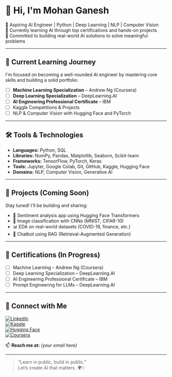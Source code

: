 # 👋 Hi, I'm Mohan Ganesh

🎯 Aspiring AI Engineer | Python | Deep Learning | NLP | Computer Vision  
🔬 Currently learning AI through top certifications and hands-on projects  
🚀 Committed to building real-world AI solutions to solve meaningful problems

---

## 🧠 Current Learning Journey
I'm focused on becoming a well-rounded AI engineer by mastering core skills and building a solid portfolio:

- [ ] **Machine Learning Specialization** – Andrew Ng (Coursera)
- [ ] **Deep Learning Specialization** – DeepLearning.AI
- [ ] **AI Engineering Professional Certificate** – IBM
- [ ] Kaggle Competitions & Projects
- [ ] NLP & Computer Vision with Hugging Face and PyTorch

---

## 🛠️ Tools & Technologies
- **Languages:** Python, SQL
- **Libraries:** NumPy, Pandas, Matplotlib, Seaborn, Scikit-learn
- **Frameworks:** TensorFlow, PyTorch, Keras
- **Tools:** Jupyter, Google Colab, Git, GitHub, Kaggle, Hugging Face
- **Domains:** NLP, Computer Vision, Generative AI

---

## 📂 Projects (Coming Soon)
Stay tuned! I'll be building and sharing:

- 🤖 Sentiment analysis app using Hugging Face Transformers
- 🧠 Image classification with CNNs (MNIST, CIFAR-10)
- 📊 EDA on real-world datasets (COVID-19, finance, etc.)
- 💬 Chatbot using RAG (Retrieval-Augmented Generation)

---

## 📜 Certifications (In Progress)
- [ ] Machine Learning – Andrew Ng (Coursera)
- [ ] Deep Learning Specialization – DeepLearning.AI
- [ ] AI Engineering Professional Certificate – IBM
- [ ] Prompt Engineering for LLMs – DeepLearning.AI

---

## 🔗 Connect with Me
[![LinkedIn](https://img.shields.io/badge/-LinkedIn-blue?style=flat&logo=linkedin)]()  
[![Kaggle](https://img.shields.io/badge/-Kaggle-blue?style=flat&logo=kaggle)]()  
[![Hugging Face](https://img.shields.io/badge/-HuggingFace-yellow?style=flat&logo=huggingface)]()  
[![Coursera](https://img.shields.io/badge/-Coursera-blue?style=flat&logo=coursera)]()

📫 **Reach me at:** *(your email here)*

---

> “Learn in public, build in public.”  
> Let’s create AI that matters. 🌍✨
